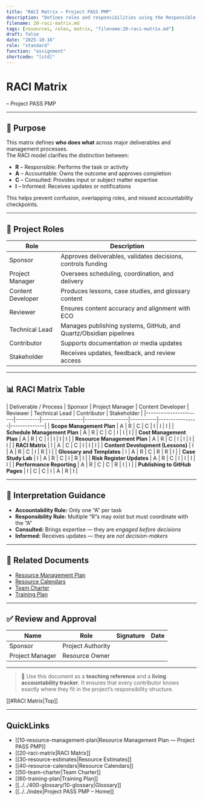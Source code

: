 ```yaml
---
title: "RACI Matrix — Project PASS PMP"
description: "Defines roles and responsibilities using the Responsible, Accountable, Consulted, and Informed model for the project team."
filename: 20-raci-matrix.md
tags: [resources, roles, matrix, "filename:20-raci-matrix.md"]
draft: false
date: "2025-10-16"
role: "standard"
function: "assignment"
shortcode: "[std]"
---
```


# RACI Matrix
 – Project PASS PMP  

---

## 📎 Purpose

This matrix defines **who does what** across major deliverables and management processes.  
The RACI model clarifies the distinction between:
- **R** – Responsible: Performs the task or activity  
- **A** – Accountable: Owns the outcome and approves completion  
- **C** – Consulted: Provides input or subject matter expertise  
- **I** – Informed: Receives updates or notifications  

This helps prevent confusion, overlapping roles, and missed accountability checkpoints.

---

## 👥 Project Roles

| Role | Description |
|------|--------------|
| Sponsor | Approves deliverables, validates decisions, controls funding |
| Project Manager | Oversees scheduling, coordination, and delivery |
| Content Developer | Produces lessons, case studies, and glossary content |
| Reviewer | Ensures content accuracy and alignment with ECO |
| Technical Lead | Manages publishing systems, GitHub, and Quartz/Obsidian pipelines |
| Contributor | Supports documentation or media updates |
| Stakeholder | Receives updates, feedback, and review access |

---

## 📊 RACI Matrix Table

| Deliverable / Process | Sponsor | Project Manager | Content Developer | Reviewer | Technical Lead | Contributor | Stakeholder |
|-----------------------|----------|-----------------|------------------|-----------|----------------|--------------|
| **Scope Management Plan** | A | R | C | C | I | I | I |
| **Schedule Management Plan** | A | R | C | C | I | I | I |
| **Cost Management Plan** | A | R | C | I | I | I | I |
| **Resource Management Plan** | A | R | C | I | I | I | I |
| **RACI Matrix** | I | A | C | C | I | I | I |
| **Content Development (Lessons)** | I | A | R | C | I | R | I |
| **Glossary and Templates** | I | A | R | C | R | R | I |
| **Case Study Lab** | I | A | R | C | I | R | I |
| **Risk Register Updates** | A | R | C | I | I | I | I |
| **Performance Reporting** | A | R | C | C | R | I | I |
| **Publishing to GitHub Pages** | I | C | C | I | A | R | I |

---

## 🧩 Interpretation Guidance

- **Accountability Rule:** Only one “A” per task  
- **Responsibility Rule:** Multiple “R”s may exist but must coordinate with the “A”  
- **Consulted:** Brings expertise — they are *engaged before decisions*  
- **Informed:** Receives updates — they are *not decision-makers*  

---

## 🔁 Related Documents

- [Resource Management Plan](10-resource-management-plan.md)  
- [Resource Calendars](40-resource-calendars.md)  
- [Team Charter](50-team-charter.md)  
- [Training Plan](60-training-plan.md)

---

## ✅ Review and Approval

| Name | Role | Signature | Date |
|------|------|-----------|------|
| Sponsor | Project Authority | | |
| Project Manager | Resource Owner | | |

---

> 📌 Use this document as a **teaching reference** and a **living accountability tracker**. It ensures that every contributor knows exactly where they fit in the project’s responsibility structure.

[[#RACI Matrix|Top]]

---

## QuickLinks
- [[10-resource-management-plan|Resource Management Plan — Project PASS PMP]]
- [[20-raci-matrix|RACI Matrix]]
- [[30-resource-estimates|Resource Estimates]]
- [[40-resource-calendars|Resource Calendars]]
- [[50-team-charter|Team Charter]]
- [[60-training-plan|Training Plan]]
- [[../../400-glossary/10-glossary|Glossary]]
- [[../../index|Project PASS PMP – Home]]
